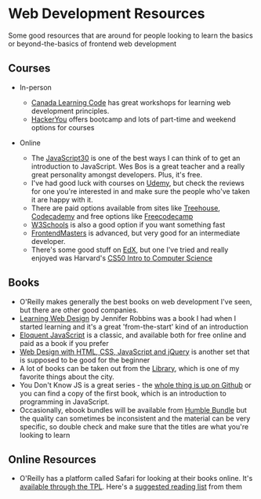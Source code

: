 # Web Development Resources

Some good resources that are around for people looking to learn the basics or beyond-the-basics of frontend web development

## Courses

* In-person
  * [Canada Learning Code](https://www.canadalearningcode.ca/) has great workshops for learning web development principles.
  * [HackerYou](https://hackeryou.com) offers bootcamp and lots of part-time and weekend options for courses

* Online
  * The [JavaScript30](https://javascript30.com/) is one of the best ways I can think of to get an introduction to JavaScript. Wes Bos is a great teacher and a really great personality amongst developers. Plus, it's free.
  * I've had good luck with courses on [Udemy](https://www.udemy.com), but check the reviews for one you're interested in and make sure the people who've taken it are happy with it.
  * There are paid options available from sites like [Treehouse](https://teamtreehouse.com), [Codecademy](https://www.codecademy.com/) and free options like [Freecodecamp](https://www.freecodecamp.org/)
  * [W3Schools](https://www.w3schools.com/) is also a good option if you want something fast
  * [FrontendMasters](https://frontendmasters.com/) is advanced, but very good for an intermediate developer.
  * There's some good stuff on [EdX](https://www.edx.org), but one I've tried and really enjoyed was Harvard's [CS50 Intro to Computer Science](https://www.edx.org/course/cs50s-introduction-to-computer-science)


## Books

* O'Reilly makes generally the best books on web development I've seen, but there are other good companies.
* [Learning Web Design](https://www.amazon.ca/Learning-Web-Design-Beginners-JavaScript/dp/1449319270) by Jennifer Robbins was a book I had when I started learning and it's a great 'from-the-start' kind of an introduction
* [Eloquent JavaScript](https://eloquentjavascript.net/) is a classic, and available both for free online and paid as a book if you prefer
* [Web Design with HTML, CSS, JavaScript and jQuery](https://www.amazon.ca/Web-Design-HTML-JavaScript-jQuery/dp/1118907442/ref=pd_sim_14_2/135-8639174-5034444?_encoding=UTF8&pd_rd_i=1118907442&pd_rd_r=57f1584b-5187-11e9-88de-bdc5d031db6a&pd_rd_w=PHGEL&pd_rd_wg=jC90R&pf_rd_p=29a85b27-a36a-4f8d-94ca-61aa962c5f39&pf_rd_r=EYRGSPPSJWAFBKSA4WXW&psc=1&refRID=EYRGSPPSJWAFBKSA4WXW) is another set that is supposed to be good for the beginner
* A lot of books can be taken out from the [Library](https://www.torontopubliclibrary.ca/search.jsp?Ntt=html+css+javascript), which is one of my favorite things about the city.
* You Don't Know JS is a great series - the [whole thing is up on Github](https://github.com/getify/You-Dont-Know-JS) or you can find a copy of the first book, which is an introduction to programming in JavaScript.
* Occasionally, ebook bundles will be available from [Humble Bundle](https://www.humblebundle.com) but the quality can sometimes be inconsistent and the material can be very specific, so double check and make sure that the titles are what you're looking to learn

## Online Resources

* O'Reilly has a platform called Safari for looking at their books online. It's [available through the TPL](https://www.torontopubliclibrary.ca/detail.jsp?R=EDB0099). Here's a [suggested reading list](https://www.oreilly.com/ideas/what-are-good-resources-for-learning-about-javascript) from them
